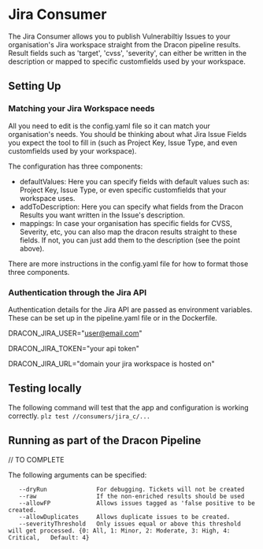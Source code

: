 # Jira Consumer

The Jira Consumer allows you to publish Vulnerabiltiy Issues to your organisation's Jira workspace straight from the Dracon pipeline results. Result fields such as 'target', 'cvss', 'severity', can either be written in the description or mapped to specific customfields used by your workspace.

## Setting Up

### Matching your Jira Workspace needs
All you need to edit is the config.yaml file so it can match your organisation's needs. You should be thinking about what Jira Issue Fields you expect the tool to fill in (such as Project Key, Issue Type, and even customfields used by your workspace).

 The configuration has three components:
* defaultValues: Here you can specify fields with default values such as: Project Key, Issue Type, or even specific customfields that your workspace uses.
* addToDescription: Here you can specify what fields from the Dracon Results you want written in the Issue's description.
* mappings: In case your organisation has specific fields for CVSS, Severity, etc, you can also map the dracon results straight to these fields. If not, you can just add them to the description (see the point above).

There are more instructions in the config.yaml file for how to format those three components.

### Authentication through the Jira API
Authentication details for the Jira API are passed as environment variables. These can be set up in the pipeline.yaml file or in the Dockerfile.

DRACON_JIRA_USER="user@email.com"

DRACON_JIRA_TOKEN="your api token"

DRACON_JIRA_URL="domain your jira workspace is hosted on"


## Testing locally
The following command will test that the app and configuration is working correctly.
`plz test //consumers/jira_c/...`


## Running as part of the Dracon Pipeline
// TO COMPLETE

The following arguments can be specified:
```
   --dryRun              For debugging. Tickets will not be created
   --raw                 If the non-enriched results should be used
   --allowFP             Allows issues tagged as 'false positive to be created.
   --allowDuplicates     Allows duplicate issues to be created.
   --severityThreshold   Only issues equal or above this threshold will get processed. {0: All, 1: Minor, 2: Moderate, 3: High, 4: Critical,   Default: 4}
```
